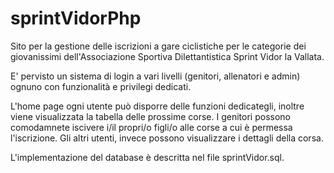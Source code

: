 # sprintVidorPhp
Sito per la gestione delle iscrizioni a gare ciclistiche per le categorie dei giovanissimi dell'Associazione Sportiva Dilettantistica Sprint Vidor la Vallata.

E' pervisto un sistema di login a vari livelli (genitori, allenatori e admin) ognuno con funzionalità e privilegi dedicati.

L'home page ogni utente può disporre delle funzioni dedicategli, inoltre viene visualizzata la tabella delle prossime corse. I genitori possono comodamnete iscivere i/il propri/o figli/o alle corse a cui è permessa l'iscrizione. Gli altri utenti, invece possono visualizzare i dettagli della corsa.



L'implementazione del database è descritta nel file sprintVidor.sql. 
